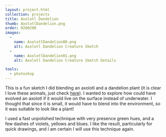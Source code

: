 ```yaml
---
layout: project.html
collection: projects
title: Axolotl Dandelion
thumb: AxolotlDandelion.png
order: 0200290
images:
  -
    name: AxolotlDandelion00.png
    alt: Axolotl Dandelion Creature Sketch
  -
    name: AxolotlDandelion01.png
    alt: Axolotl Dandelion Creature Sketch Details

tools:
  - photoshop
---
```

This is a fun sketch I did blending an axolotl and a dandelion plant (it is clear I love these animals, just check [here](/projects/alien-axolotl/)). I wanted to explore how could have evolved an axolotl if it would live on the surface instead of underwater. I thought that since it is small, it would have to blend into the environment, so it was suitable to look like a plant!

I used a fast unpolished technique with very presence green hues, and a few dashes of violets, yellows and blues. I like the result, particularly for quick drawings, and I am certain I will use this technique again.
